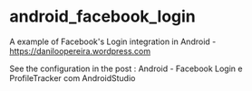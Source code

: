 # android_facebook_login
A example of Facebook's Login integration in Android - https://daniloopereira.wordpress.com

See the configuration in the post : Android - Facebook Login e ProfileTracker com AndroidStudio

